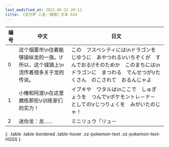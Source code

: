 ```yaml
---
last_modified_at: 2021-06-22 20:12
title: 《宝可梦 心金／魂银》文本 624
---
```

| 编号 | 中文 | 日文 |
| ---- | ---- | ---- |
| 0 | 这个烟墨市\n住着能够操纵龙的一族。\f所以，这个城镇上\n流传着很多关于龙的传说。 | この　フスベシティには\nドラゴンを　じゆうに　あやつれる\rいちぞくが　すんでおる\fそのためか　このまちには\nドラゴンに　まつわる　でんせつが\rたくさん　のこされて　おるんじゃよ |
| 1 | 小椿和阿渡\n在这里磨练那些\r训练家们的实力！ | イブキや　ワタルは\nここで　しゅぎょうを　つんで\rポケモントレ－ナ－　としての\rじつりょくを　みがいたのじゃ！ |
| 2 | 迷你龙：龙…… | ミニリュウ『リュ－ |
{: .table .table-bordered .table-hover .xz-pokemon-text .xz-pokemon-text-HGSS }